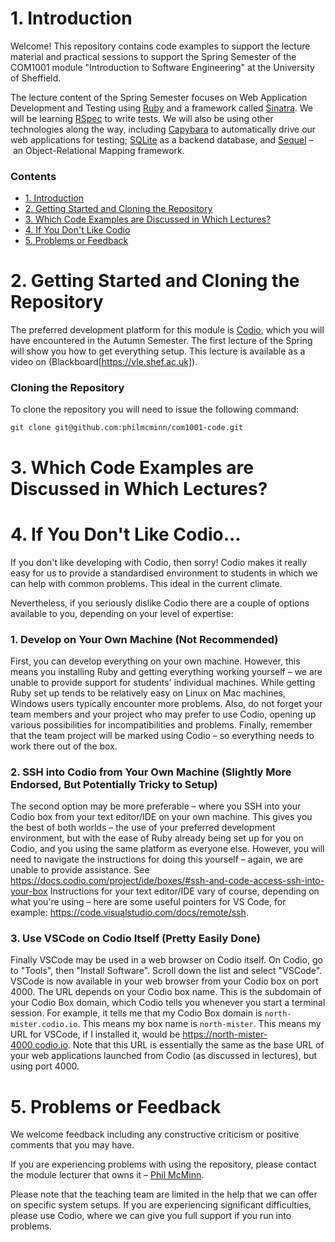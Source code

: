 # 1. Introduction

Welcome! This repository contains code examples to support the lecture material
and practical sessions to support the Spring Semester of the COM1001 module
"Introduction to Software Engineering" at the University of Sheffield.

The lecture content of the Spring Semester focuses on Web Application
Development and Testing using [Ruby](https://www.ruby-lang.org/) and a framework
called [Sinatra](http://sinatrarb.com/). We will be learning
[RSpec](https://rspec.info/) to write tests. We will also be using other
technologies along the way, including
[Capybara](https://teamcapybara.github.io/capybara/) to automatically drive our
web applications for testing; [SQLite](https://www.sqlite.org/) as a backend
database, and [Sequel](https://sequel.jeremyevans.net/) – an Object-Relational
Mapping framework.

### Contents

* [1. Introduction](#introduction)
* [2. Getting Started and Cloning the Repository](#getting-started-and-cloning-the-repository)
* [3. Which Code Examples are Discussed in Which
  Lectures?](#which-examples-are-discussed-in-which-lectures)
* [4. If You Don't Like Codio](#if-you-dont-like-codio)
* [5. Problems or Feedback](#problems-or-feedback)


# 2. Getting Started and Cloning the Repository

The preferred development platform for this module is
[Codio](https://www.codio.com/), which you will have encountered in the Autumn
Semester. The first lecture of the Spring will show you how to get everything
setup. This lecture is available as a video on
(Blackboard[https://vle.shef.ac.uk]).

### Cloning the Repository

To clone the repository you will need to issue the following command:

``git clone git@github.com:philmcminn/com1001-code.git``

# 3. Which Code Examples are Discussed in Which Lectures?

# 4. If You Don't Like Codio...

If you don't like developing with Codio, then sorry! Codio makes it really easy
for us to provide a standardised environment to students in which we can help
with common problems. This ideal in the current climate.

Nevertheless, if you seriously dislike Codio there are a couple of options
available to you, depending on your level of expertise:

### 1. Develop on Your Own Machine (Not Recommended)

First, you can develop everything on your own machine. However, this means you
installing Ruby and getting everything working yourself – we are unable to
provide support for students' individual machines. While getting Ruby set up
tends to be relatively easy on Linux on Mac machines, Windows users typically
encounter more problems. Also, do not forget your team members and your project
who may prefer to use Codio, opening up various possibilities for
incompatibilities and problems. Finally, remember that the team project will be
marked using Codio – so everything needs to work there out of the box.

### 2. SSH into Codio from Your Own Machine (Slightly More Endorsed, But Potentially Tricky to Setup)

The second option may be more preferable – where you SSH into your Codio box
from your text editor/IDE on your own machine. This gives you the best of both
worlds – the use of your preferred development environment, but with the ease of
Ruby already being set up for you on Codio, and you using the same platform as
everyone else. However, you will need to navigate the instructions for doing
this yourself – again, we are unable to provide assistance. See
https://docs.codio.com/project/ide/boxes/#ssh-and-code-access-ssh-into-your-box
Instructions for your text editor/IDE vary of course, depending on what you're
using – here are some useful pointers for VS Code, for example:
https://code.visualstudio.com/docs/remote/ssh.

### 3. Use VSCode on Codio Itself (Pretty Easily Done)

Finally VSCode may be used in a web browser on Codio itself. On Codio, go to
"Tools", then "Install Software". Scroll down the list and select "VSCode".
VSCode is now available in your web browser from your Codio box on port 4000.
The URL depends on your Codio box name. This is the subdomain of your Codio Box
domain, which Codio tells you whenever you start a terminal session. For
example, it tells me that my Codio Box domain is ``north-mister.codio.io``. This
means my box name is ``north-mister``. This means my URL for VSCode, if I
installed it, would be https://north-mister-4000.codio.io. Note that this URL is
essentially the same as the base URL of your web applications launched from
Codio (as discussed in lectures), but using port 4000.

# 5. Problems or Feedback

We welcome feedback including any constructive criticism or positive comments
that you may have.

If you are experiencing problems with using the repository, please contact the
module lecturer that owns it – [Phil McMinn](https://mcminn.io). 

Please note that the teaching team are limited in the help that we can offer on
specific system setups. If you are experiencing significant difficulties, please
use Codio, where we can give you full support if you run into problems. 
